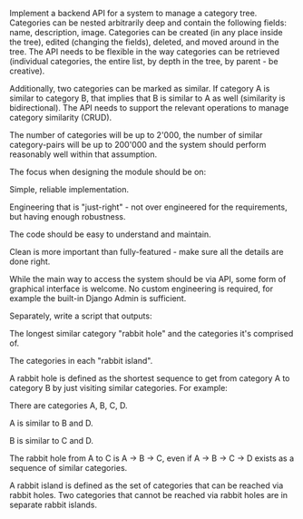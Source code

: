 Implement a backend API for a system to manage a category tree. Categories can be nested arbitrarily deep and contain the following fields: name, description, image. Categories can be created (in any place inside the tree), edited (changing the fields), deleted, and moved around in the tree. The API needs to be flexible in the way categories can be retrieved (individual categories, the entire list, by depth in the tree, by parent - be creative).


Additionally, two categories can be marked as similar. If category A is similar to category B, that implies that B is similar to A as well (similarity is bidirectional). The API needs to support the relevant operations to manage category similarity (CRUD).


The number of categories will be up to 2'000, the number of similar category-pairs will be up to 200'000 and the system should perform reasonably well within that assumption.


The focus when designing the module should be on:

Simple, reliable implementation.

Engineering that is "just-right" - not over engineered for the requirements, but having enough robustness.

The code should be easy to understand and maintain.

Clean is more important than fully-featured - make sure all the details are done right.

While the main way to access the system should be via API, some form of graphical interface is welcome. No custom engineering is required, for example the built-in Django Admin is sufficient.


Separately, write a script that outputs:

The longest similar category "rabbit hole" and the categories it's comprised of.

The categories in each "rabbit island".

A rabbit hole is defined as the shortest sequence to get from category A to category B by just visiting similar categories. For example:

There are categories A, B, C, D.

A is similar to B and D.

B is similar to C and D.

The rabbit hole from A to C is A -> B -> C, even if A -> B -> C -> D exists as a sequence of similar categories.

A rabbit island is defined as the set of categories that can be reached via rabbit holes. Two categories that cannot be reached via rabbit holes are in separate rabbit islands.
